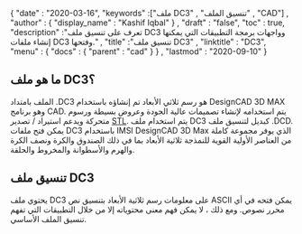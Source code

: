 {
  "date" : "2020-03-16",
  "keywords" :["ملف DC3" , "تنسيق الملف" , "CAD"] ,
  "author" : {
    "display_name" : "Kashif Iqbal"
} ,
  "draft" : "false",
  "toc" : true,
  "description" :"تعرف على تنسيق ملف DC3 وواجهات برمجة التطبيقات التي يمكنها إنشاء ملفات DC3 وفتحها." ,
  "title" :"تنسيق ملف DC3" ,
  "linktitle" : "DC3",
  "menu" : {
    "docs" : {
      "parent" : "cad"
}
} ,
  "lastmod" : "2020-09-10"
}

## ما هو ملف DC3؟

الملف بامتداد .DC3 هو رسم ثلاثي الأبعاد تم إنشاؤه باستخدام DesignCAD 3D MAX وهو برنامج CAD. يتم استخدامه لإنشاء تصميمات عالية الجودة وعروض بسيطة ورسوم متحركة ويدعم استيراد / تصدير [STL](/ar/cad/stl/). يتم استخدام ملف DC3 كبديل لتنسيق ملف .DCD. يمكن فتح ملفات DC3 باستخدام IMSI DesignCAD 3D Max الذي يوفر مجموعة كاملة من العناصر الأولية القوية للنمذجة ثلاثية الأبعاد بما في ذلك الصندوق والكرة ونصف الكرة والهرم والأسطوانة والمخروط والحلقة.

## تنسيق ملف DC3

يحتوي ملف DC3 على معلومات رسم ثلاثية الأبعاد بتنسيق نص ASCII يمكن فتحه في أي محرر نصوص. ومع ذلك ، لا يمكن فهم معنى محتوياته إلا من خلال التطبيقات التي تفهم تنسيق الملف الأساسي.

